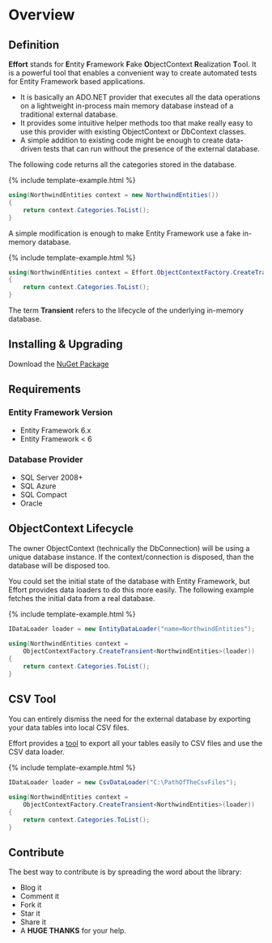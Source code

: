 # Overview

## Definition

**Effort** stands for **E**ntity **F**ramework **F**ake **O**bjectContext **R**ealization **T**ool. It is a powerful tool that enables a convenient way to create automated tests for Entity Framework based applications.

 - It is basically an ADO.NET provider that executes all the data operations on a lightweight in-process main memory database instead of a traditional external database. 
 - It provides some intuitive helper methods too that make really easy to use this provider with existing ObjectContext or DbContext classes. 
 - A simple addition to existing code might be enough to create data-driven tests that can run without the presence of the external database.

The following code returns all the categories stored in the database. 

{% include template-example.html %} 
```csharp
using(NorthwindEntities context = new NorthwindEntities())
{
    return context.Categories.ToList();
}
```

A simple modification is enough to make Entity Framework use a fake in-memory database.

{% include template-example.html %} 
```csharp
using(NorthwindEntities context = Effort.ObjectContextFactory.CreateTransient<NorthwindEntities>())
{
    return context.Categories.ToList();
}
```

The term **Transient** refers to the lifecycle of the underlying in-memory database. 

## Installing & Upgrading
Download the <a href="/download">NuGet Package</a>

## Requirements

### Entity Framework Version
- Entity Framework 6.x
- Entity Framework < 6

### Database Provider
- SQL Server 2008+
- SQL Azure
- SQL Compact
- Oracle



## ObjectContext Lifecycle

The owner ObjectContext (technically the DbConnection) will be using a unique database instance. If the context/connection is disposed, than the database will be disposed too. 

You could set the initial state of the database with Entity Framework, but Effort provides data loaders to do this more easily. The following example fetches the initial data from a real database.

{% include template-example.html %} 
```csharp
IDataLoader loader = new EntityDataLoader("name=NorthwindEntities");
 
using(NorthwindEntities context = 
    ObjectContextFactory.CreateTransient<NorthwindEntities>(loader))
{
    return context.Categories.ToList();
}
```

## CSV Tool

You can entirely dismiss the need for the external database by exporting your data tables into local CSV files. 

Effort provides a [tool](/export-data-to-csv) to export all your tables easily to CSV files and use the CSV data loader.

{% include template-example.html %} 
```csharp
IDataLoader loader = new CsvDataLoader("C:\PathOfTheCsvFiles");
 
using(NorthwindEntities context = 
    ObjectContextFactory.CreateTransient<NorthwindEntities>(loader))
{
    return context.Categories.ToList();
}
```
## Contribute

The best way to contribute is by spreading the word about the library:

 - Blog it
 - Comment it
 - Fork it
 - Star it
 - Share it
 - A **HUGE THANKS** for your help.
